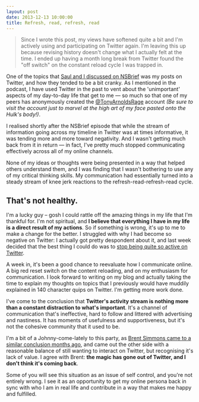 ```yaml
---
layout: post
date: 2013-12-13 10:00:00
title: Refresh, read, refresh, read
---
```


> Since I wrote this post, my views have softened quite a bit and I'm actively using and participating on Twitter again. I'm leaving this up because revising history doesn't change what I actually felt at the time.
> I ended up having a month long break from Twitter found the "off switch" on the constant reload cycle I was trapped in.

One of the topics that [Saul and I discussed on NSBrief](http://nsbrief.com/111-tony-arnold/) was my posts on Twitter, and how they tended to be a bit cranky. As I mentioned in the podcast, I have used Twitter in the past to vent about the 'unimportant' aspects of my day-to-day life that get to me — so much so that one of my peers has anonymously created the [@TonyArnoldsRage](http://twitter.com/TonyArnoldsRage) account _(Be sure to visit the account just to marvel at the high art of my face pasted onto the Hulk's body!)_.

I realised shortly after the NSBrief episode that while the stream of information going across my timeline in Twitter was at times informative, it was tending more and more toward negativity. And I wasn't getting much back from it in return — in fact, I've pretty much stopped communicating effectively across all of my online channels.

None of my ideas or thoughts were being presented in a way that helped others understand them, and I was finding that I wasn't bothering to use any of my critical thinking skills. My communication had essentially turned into a steady stream of knee jerk reactions to the refresh-read-refresh-read cycle.

## That's not healthy.

I'm a lucky guy – gosh I could rattle off the amazing things in my life that I'm thankful for. I'm not spiritual, and **I believe that everything I have in my life is a direct result of my actions**. So if something is wrong, it's up to me to make a change for the better. I struggled with why I had become so negative on Twitter: I actually got pretty despondent about it, and last week decided that the best thing I could do was to [stop being quite so active on Twitter](https://twitter.com/tonyarnold/status/407798899370254336).

A week in, it's been a good chance to reevaluate how I communicate online. A big red reset switch on the content reloading, and on my enthusiasm for communication. I look forward to writing on my blog and actually taking the time to explain my thoughts on topics that I previously would have muddily explained in 140 character quips on Twitter. I'm getting more work done.

I've come to the conclusion that **Twitter's activity stream is nothing more than a constant distraction to what's important**. It's a channel of communication that's ineffective, hard to follow and littered with advertising and nastiness. It has moments of usefulness and supportiveness, but it's not the cohesive community that it used to be.

I'm a bit of a Johnny-come-lately to this party, as [Brent Simmons came to a similar conclusion months ago](http://inessential.com/2013/12/12/the_stream), and came out the other side with a reasonable balance of still wanting to interact on Twitter, but recognising it's lack of value. I agree with Brent: **the magic has gone out of Twitter, and I don't think it's coming back**.

Some of you will see this situation as an issue of self control, and you're not entirely wrong. I see it as an opportunity to get my online persona back in sync with who I am in real life and contribute in a way that makes me happy and fulfilled.
